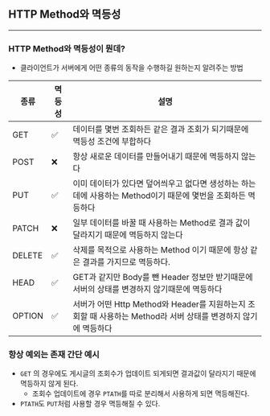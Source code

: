 ## HTTP Method와 멱등성

---

### HTTP Method와 멱등성이 뭔데?

* 클라이언트가 서버에게 어떤 종류의 동작을 수행하길 원하는지 알려주는 방법

| 종류     | 멱등성 | 설명                                                                        |
|--------|----|---------------------------------------------------------------------------|
| GET    | ✅️ | 데이터를 몇번 조회하든 같은 결과 조회가 되기때문에 멱등성 조건에 부합하다                                 | 
| POST   | ❌️ | 항상 새로운 데이터를 만들어내기 때문에 멱등하지 않는다                                            |
| PUT    | ✅️ | 이미 데이터가 있다면 덮어씌우고 없다면 생성하는 하는데에 사용하는 Method이기 때문에 몇번을 조회하든 멱등하다           |
| PATCH  | ❌️ | 일부 데이터를 바꿀 때 사용하는 Method로 결과 값이 달라지기 때문에 멱등하지 않는다                         |
| DELETE | ✅️ | 삭제를 목적으로 사용하는 Method 이기 때문에 항상 같은 결과를 가지므로 멱등하다.                          | 
| HEAD   | ✅️ | GET과 같지만 Body를 뺀 Header 정보만 받기때문에 서버의 상태를 변경하지 않기때문에 멱등하다                 |
| OPTION | ✅️ | 서버가 어떤 Http Method와 Header를 지원하는지 조회할 때 사용하는 Method라 서버 상태를 변경하지 않기에 멱등하다 |

### 항상 예외는 존재 간단 예시
* `GET` 의 경우에도 게시글의 조회수가 업데이트 되게되면 결과값이 달라지기 때문에 멱등하지 않게 된다.
  * 조회수 업데이트에 경우 `PTATH`를 따로 분리해서 사용하게 되면 멱등해진다.
* `PTATH`도 `PUT`처럼 사용할 경우 멱등해질 수 있다.